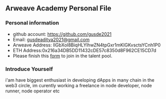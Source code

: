 ## Arweave Academy Personal File

### Personal information

- github account: https://github.com/gusde2021
- Email: gusdeaditya2021@gmail.com
- Arweave Address: IlGbXol8BiqHLYlhwZN4tpGxr1mKIGKvsctsYCnh1P0
- ETH Address:0x216a34DB5DD11432cDE57c8350d8F962CE15CD7d 
- Please finish this [form](https://docs.google.com/forms/d/e/1FAIpQLSfWA5fIIcBgmRppm3jNz5vmf9Mai_QMVil-2pO4r7YKn_Zhtw/viewform?usp=sf_link) to join in the talent pool.

### Introduce Yourself
 i'am have biggest enthusiast in developing dApps in many chain in the web3 circle, im curently working a freelance in node developer, node runner, node operator etc
